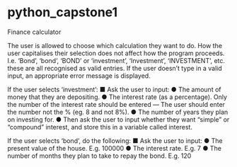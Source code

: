 # python_capstone1
Finance calculator


The user is allowed to choose which calculation they want to do. How the user capitalises their selection does not affect how the program proceeds. I.e. ‘Bond’, ‘bond’, ‘BOND’ or ‘investment’, ‘Investment’, ‘INVESTMENT’, etc. these are all recognised as valid entries. If the user doesn’t type in a valid input, an appropriate error message is displayed.

If the user selects ‘investment’: ■ Ask the user to input: ● The amount of money that they are depositing. ● The interest rate (as a percentage). Only the number of the interest rate should be entered — The user should enter the number not the % (eg. 8 and not 8%). ● The number of years they plan on investing for. ● Then ask the user to input whether they want “simple” or “compound” interest, and store this in a variable called interest.

If the user selects ‘bond’, do the following: ■ Ask the user to input: ● The present value of the house. E.g. 100000 ● The interest rate. E.g. 7 ● The number of months they plan to take to repay the bond. E.g. 120
